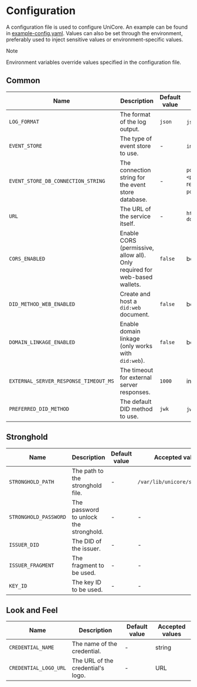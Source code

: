# Configuration

A configuration file is used to configure UniCore. An example can be found in [example-config.yaml](example-config.yaml). Values can also be set through the environment, preferably used to inject sensitive values or environment-specific values.

> [!NOTE]
> Environment variables override values specified in the configuration file.

## Common

| Name                                  | Description                                                               | Default value | Accepted values                                                    |
| ------------------------------------- | ------------------------------------------------------------------------- | ------------- | ------------------------------------------------------------------ |
| `LOG_FORMAT`                          | The format of the log output.                                             | `json`        | `json`, `text`                                                     |
| `EVENT_STORE`                         | The type of event store to use.                                           | -             | `in-memory`, `postgres`                                            |
| `EVENT_STORE_DB_CONNECTION_STRING`    | The connection string for the event store database.                       | -             | `postgresql://<user>:<pass>@<host>` (only required for `postgres`) |
| `URL`                                 | The URL of the service itself.                                            | -             | `https://my-domain.example.org`                                    |
| `CORS_ENABLED`                        | Enable CORS (permissive, allow all). Only required for web-based wallets. | `false`       | boolean                                                            |
| `DID_METHOD_WEB_ENABLED`              | Create and host a `did:web` document.                                     | `false`       | boolean                                                            |
| `DOMAIN_LINKAGE_ENABLED`              | Enable domain linkage (only works with `did:web`).                        | `false`       | boolean                                                            |
| `EXTERNAL_SERVER_RESPONSE_TIMEOUT_MS` | The timeout for external server responses.                                | `1000`        | integer                                                            |
| `PREFERRED_DID_METHOD`                | The default DID method to use.                                            | `jwk`         | `jwk`, `key`, `web`                                                |

## Stronghold

| Name                  | Description                            | Default value | Accepted values               |
| --------------------- | -------------------------------------- | ------------- | ----------------------------- |
| `STRONGHOLD_PATH`     | The path to the stronghold file.       | -             | `/var/lib/unicore/stronghold` |
| `STRONGHOLD_PASSWORD` | The password to unlock the stronghold. | -             | -                             |
| `ISSUER_DID`          | The DID of the issuer.                 | -             | -                             |
| `ISSUER_FRAGMENT`     | The fragment to be used.               | -             | -                             |
| `KEY_ID`              | The key ID to be used.                 | -             | -                             |

## Look and Feel

| Name                  | Description                       | Default value | Accepted values |
| --------------------- | --------------------------------- | ------------- | --------------- |
| `CREDENTIAL_NAME`     | The name of the credential.       | -             | string          |
| `CREDENTIAL_LOGO_URL` | The URL of the credential's logo. | -             | URL             |
